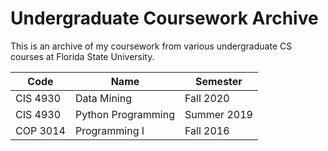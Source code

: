 # Undergraduate Coursework Archive

This is an archive of my coursework from various undergraduate CS courses at Florida State University.

Code | Name | Semester
---|---|---
CIS 4930 | Data Mining | Fall 2020
CIS 4930 | Python Programming | Summer 2019
COP 3014 | Programming I | Fall 2016
